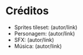 # Créditos

- Sprites tileset: (autor/link)
- Personagem: (autor/link)
- SFX: (autor/link)
- Música: (autor/link)
